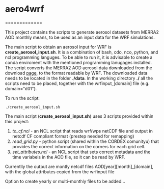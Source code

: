 # aero4wrf
=============

This  project contains the scripts to generate aerosol datasets from MERRA2 AOD monthly means, to be used as an input data for the WRF simulations.

The main script to obtain an aerosol input for WRF is **create_aerosol_input.sh**. It is a combination of bash, cdo, nco, python, and ncl programming languges. To be able to run it, it is advisable to create a conda enviroment with the mentioned programming lanugages installed. The script converts the MERRA2 AOD aerosol data downloaded from the download [page](https://b2share.fz-juelich.de/records/?community=a140d3f3-0117-4665-9945-4c7fcb9afb51&sort=mostrecent&page=1&size=10), to the format readable by WRF. The downloaded data needs to be located in the folder **./data**. In the working directory **./** all the scripts need to be placed, together with the wrfinput_[domain] file (e.g. domain="d01").

To run the script:
	                    
    ./create_aerosol_input.sh
	
The main script (**create_aerosol_input.sh**) uses 3 scripts provided within this project:
1. _to_cf.ncl_  - an NCL script that reads wrf/wps netCDF file and output in netcdf CF compliant format (prestep needed for remapping)
2. _read_grid.py_  - python script (shared within the CORDEX comunityu) that provides the correct information on the corners for each grid cell.
3. _set_attributes.ncl_  - an NCL script that sets correct metadata and the time variabels in the AOD file, so it can be read by WRF.

Currentlly the output are montly netcdf files AOD[year][month]_[domain], with the global attributes copied from the wrfinput file


Option to create yearly or multi-monthly files to be added... 
